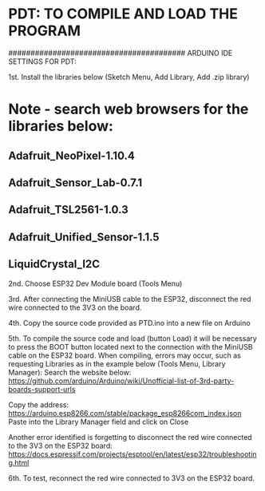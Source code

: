 # PDT: TO COMPILE AND LOAD THE PROGRAM #
########################################
ARDUINO IDE SETTINGS FOR PDT:

1st. Install the libraries below (Sketch Menu, Add Library, Add .zip library)
# Note - search web browsers for the libraries below:
## Adafruit_NeoPixel-1.10.4
## Adafruit_Sensor_Lab-0.7.1
## Adafruit_TSL2561-1.0.3
## Adafruit_Unified_Sensor-1.1.5
## LiquidCrystal_I2C

2nd. Choose ESP32 Dev Module board (Tools Menu)

3rd. After connecting the MiniUSB cable to the ESP32, disconnect the red wire connected to the 3V3 on the board.

4th. Copy the source code provided as PTD.ino into a new file on Arduino

5th. To compile the source code and load (button Load) it will be necessary to press the BOOT button located next to the connection with the MiniUSB cable on the ESP32 board.
When compiling, errors may occur, such as requesting Libraries as in the example below (Tools Menu, Library Manager):
Search the website below:
https://github.com/arduino/Arduino/wiki/Unofficial-list-of-3rd-party-boards-support-urls
 
Copy the address: https://arduino.esp8266.com/stable/package_esp8266com_index.json
Paste into the Library Manager field and click on Close

Another error identified is forgetting to disconnect the red wire connected to the 3V3 on the ESP32 board:
https://docs.espressif.com/projects/esptool/en/latest/esp32/troubleshooting.html

6th. To test, reconnect the red wire connected to 3V3 on the ESP32 board.
